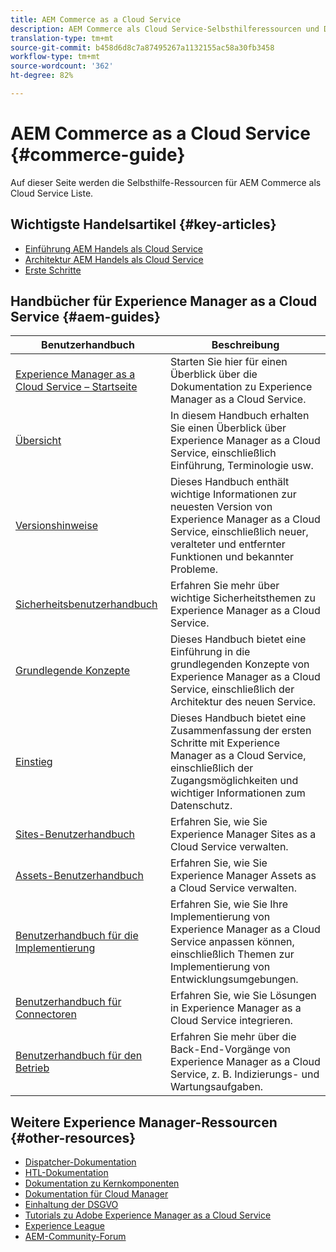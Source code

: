 ```yaml
---
title: AEM Commerce as a Cloud Service
description: AEM Commerce als Cloud Service-Selbsthilferessourcen und Dokumentationslinks
translation-type: tm+mt
source-git-commit: b458d6d8c7a87495267a1132155ac58a30fb3458
workflow-type: tm+mt
source-wordcount: '362'
ht-degree: 82%

---
```



# AEM Commerce as a Cloud Service {#commerce-guide}

Auf dieser Seite werden die Selbsthilfe-Ressourcen für AEM Commerce als Cloud Service Liste.

## Wichtigste Handelsartikel {#key-articles}

* [Einführung AEM Handels als Cloud Service](overview.md)
* [Architektur AEM Handels als Cloud Service](architecture/magento.md)
* [Erste Schritte](getting-started.md)

## Handbücher für Experience Manager as a Cloud Service {#aem-guides}

| Benutzerhandbuch | Beschreibung |
|---|---|
| [Experience Manager as a Cloud Service – Startseite](/help/landing/home.md) | Starten Sie hier für einen Überblick über die Dokumentation zu Experience Manager as a Cloud Service. |
| [Übersicht](/help/overview/home.md) | In diesem Handbuch erhalten Sie einen Überblick über Experience Manager as a Cloud Service, einschließlich Einführung, Terminologie usw. |
| [Versionshinweise](/help/release-notes/home.md) | Dieses Handbuch enthält wichtige Informationen zur neuesten Version von Experience Manager as a Cloud Service, einschließlich neuer, veralteter und entfernter Funktionen und bekannter Probleme. |
| [Sicherheitsbenutzerhandbuch](/help/security/home.md) | Erfahren Sie mehr über wichtige Sicherheitsthemen zu Experience Manager as a Cloud Service. |
| [Grundlegende Konzepte](/help/core-concepts/home.md) | Dieses Handbuch bietet eine Einführung in die grundlegenden Konzepte von Experience Manager as a Cloud Service, einschließlich der Architektur des neuen Service. |
| [Einstieg](/help/onboarding/home.md) | Dieses Handbuch bietet eine Zusammenfassung der ersten Schritte mit Experience Manager as a Cloud Service, einschließlich der Zugangsmöglichkeiten und wichtiger Informationen zum Datenschutz. |
| [Sites-Benutzerhandbuch](/help/sites-cloud/home.md) | Erfahren Sie, wie Sie Experience Manager Sites as a Cloud Service verwalten. |
| [Assets-Benutzerhandbuch](/help/assets/home.md) | Erfahren Sie, wie Sie Experience Manager Assets as a Cloud Service verwalten. |
| [Benutzerhandbuch für die Implementierung](/help/implementing/home.md) | Erfahren Sie, wie Sie Ihre Implementierung von Experience Manager as a Cloud Service anpassen können, einschließlich Themen zur Implementierung von Entwicklungsumgebungen. |
| [Benutzerhandbuch für Connectoren](/help/connectors/home.md) | Erfahren Sie, wie Sie Lösungen in Experience Manager as a Cloud Service integrieren. |
| [Benutzerhandbuch für den Betrieb](/help/operations/home.md) | Erfahren Sie mehr über die Back-End-Vorgänge von Experience Manager as a Cloud Service, z. B. Indizierungs- und Wartungsaufgaben. |

## Weitere Experience Manager-Ressourcen {#other-resources}

* [Dispatcher-Dokumentation](/help/implementing/dispatcher/overview.md)
* [HTL-Dokumentation](https://docs.adobe.com/content/help/de-DE/experience-manager-htl/using/overview.html)
* [Dokumentation zu Kernkomponenten](https://docs.adobe.com/content/help/de-DE/experience-manager-core-components/using/introduction.html)
* [Dokumentation für Cloud Manager](https://docs.adobe.com/content/help/en/experience-manager-cloud-service/onboarding/getting-access/cloud-service-programs/first-time-login.html)
* [Einhaltung der DSGVO](/help/onboarding/data-privacy-and-protection-readiness/aem-readiness.md)
* [Tutorials zu Adobe Experience Manager as a Cloud Service](https://docs.adobe.com/content/help/en/experience-manager-learn/cloud-service/overview.html)
* [Experience League](https://guided.adobe.com/?promoid=K42KVXHD&amp;mv=other#solutions/experience-manager)
* [AEM-Community-Forum](https://forums.adobe.com/community/experience-cloud/marketing-cloud/experience-manager)
